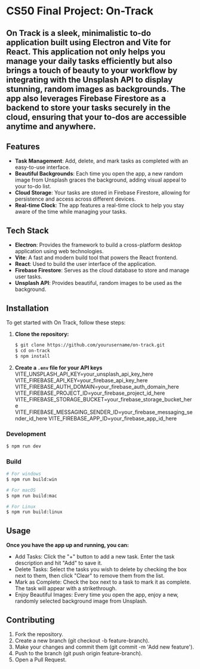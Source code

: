 # CS50 Final Project: On-Track

## On Track is a sleek, minimalistic to-do application built using Electron and Vite for React. This application not only helps you manage your daily tasks efficiently but also brings a touch of beauty to your workflow by integrating with the Unsplash API to display stunning, random images as backgrounds. The app also leverages Firebase Firestore as a backend to store your tasks securely in the cloud, ensuring that your to-dos are accessible anytime and anywhere.

## Features

- **Task Management**: Add, delete, and mark tasks as completed with an easy-to-use interface.
- **Beautiful Backgrounds**: Each time you open the app, a new random image from Unsplash graces the background, adding visual appeal to your to-do list.
- **Cloud Storage**: Your tasks are stored in Firebase Firestore, allowing for persistence and access across different devices.
- **Real-time Clock**: The app features a real-time clock to help you stay aware of the time while managing your tasks.

## Tech Stack

- **Electron**: Provides the framework to build a cross-platform desktop application using web technologies.
- **Vite**: A fast and modern build tool that powers the React frontend.
- **React**: Used to build the user interface of the application.
- **Firebase Firestore**: Serves as the cloud database to store and manage user tasks.
- **Unsplash API**: Provides beautiful, random images to be used as the background.

## Installation

To get started with On Track, follow these steps:

1. **Clone the repository:**

   ```bash
   $ git clone https://github.com/yourusername/on-track.git
   $ cd on-track
   $ npm install
   ```
2. **Create a `.env` file for your API keys**
    VITE_UNSPLASH_API_KEY=your_unsplash_api_key_here
    VITE_FIREBASE_API_KEY=your_firebase_api_key_here
    VITE_FIREBASE_AUTH_DOMAIN=your_firebase_auth_domain_here
    VITE_FIREBASE_PROJECT_ID=your_firebase_project_id_here
    VITE_FIREBASE_STORAGE_BUCKET=your_firebase_storage_bucket_here
    VITE_FIREBASE_MESSAGING_SENDER_ID=your_firebase_messaging_sender_id_here
    VITE_FIREBASE_APP_ID=your_firebase_app_id_here


### Development

```bash
$ npm run dev
```

### Build

```bash
# For windows
$ npm run build:win

# For macOS
$ npm run build:mac

# For Linux
$ npm run build:linux
```

## Usage
**Once you have the app up and running, you can:** 
- Add Tasks: Click the "+" button to add a new task. Enter the task description and hit "Add" to save it.
- Delete Tasks: Select the tasks you wish to delete by checking the box next to them, then click "Clear" to remove them from the list.
- Mark as Complete: Check the box next to a task to mark it as complete. The task will appear with a strikethrough.
- Enjoy Beautiful Images: Every time you open the app, enjoy a new, randomly selected background image from Unsplash.

## Contributing
1. Fork the repository.
2. Create a new branch (git checkout -b feature-branch).
3. Make your changes and commit them (git commit -m 'Add new feature').
4. Push to the branch (git push origin feature-branch).
5. Open a Pull Request.

